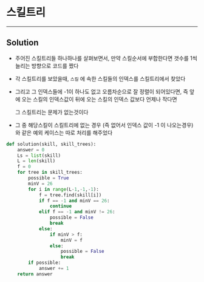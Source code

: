 # 스킬트리

---

## Solution

- 주어진 스킬트리들 하나하나를 살펴보면서, 만약 스킬순서에 부합한다면 갯수를 1씩 늘리는 방향으로 코드를 짰다

- 각 스킬트리를 보았을때, `스킬` 에 속한 스킬들의 인덱스를 스킬트리에서 찾았다

- 그리고 그 인덱스들에 -1이 하나도 없고 오름차순으로 잘 정렬이 되어있다면, 즉 앞에 오는 스킬의 인덱스값이 뒤에 오는 스킬의 인덱스 값보다 언제나 작다면

  그 스킬트리는 문제가 없는것이다

- 그 중 해당스킬이 스킬트리에 없는 경우 (즉 없어서 인덱스 값이 -1 이 나오는경우)와 같은 예외 케이스는 따로 처리를 해주었다

```python
def solution(skill, skill_trees):
    answer = 0
    Ls = list(skill)
    L = len(skill)
    f = 0
    for tree in skill_trees:
        possible = True
        minV = 26
        for i in range(L-1,-1,-1):
            f = tree.find(skill[i])
            if f == -1 and minV == 26:
                continue
            elif f == -1 and minV != 26:
                possible = False
                break
            else:
                if minV > f:
                    minV = f
                else:
                    possible = False
                    break
        if possible:
            answer += 1
    return answer
```

